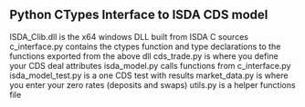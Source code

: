 ## Python CTypes Interface to ISDA CDS model

ISDA_Clib.dll is the x64 windows DLL built from ISDA C sources
c_interface.py contains the ctypes function and type declarations to the functions exported from the above dll
cds_trade.py is where you define your CDS deal attributes
isda_model.py calls functions from c_interface.py
isda_model_test.py is a one CDS test with results
market_data.py is where you enter your zero rates (deposits and swaps)
utils.py is a helper functions file

